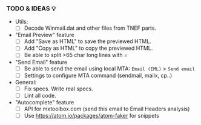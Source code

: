 ### TODO & IDEAS 💡

- Utils:
  - [ ] Decode Winmail.dat and other files from TNEF parts.
- "Email Preview" feature
  - [ ] Add "Save as HTML" to save the previewed HTML.
  - [ ] Add "Copy as HTML" to copy the previewed HTML.
  - [ ] Be able to split >65 char long lines with =
- "Send Email" feature
  - [ ] Be able to send the email using local MTA: `Email (EML)` > `Send email`
  - [ ] Settings to configure MTA command (sendmail, mailx, cp..)
- General:
  - [ ] Fix specs. Write real specs.
  - [ ] Lint all code.
- "Autocomplete" feature
  - [ ] API for mxtoolbox.com (send this email to Email Headers analysis)
  - [ ] Use https://atom.io/packages/atom-faker for snippets
